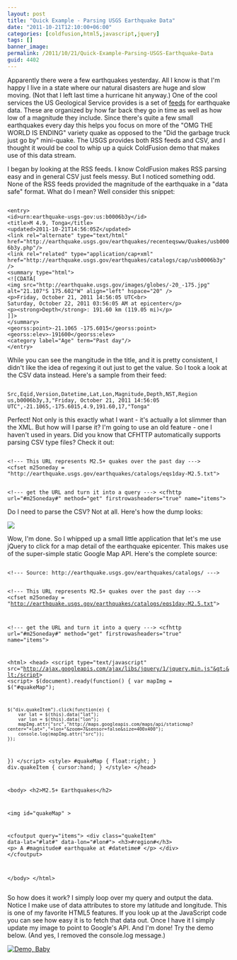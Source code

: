 ```yaml
---
layout: post
title: "Quick Example - Parsing USGS Earthquake Data"
date: "2011-10-21T12:10:00+06:00"
categories: [coldfusion,html5,javascript,jquery]
tags: []
banner_image: 
permalink: /2011/10/21/Quick-Example-Parsing-USGS-Earthquake-Data
guid: 4402
---
```


Apparently there were a few earthquakes yesterday. All I know is that I'm happy I live in a state where our natural disasters are huge and slow moving. (Not that I left last time a hurricane hit anyway.) One of the cool services the US Geological Service provides is a set of <a href="http://earthquake.usgs.gov/earthquakes/catalogs/">feeds</a> for earthquake data. These are organized by how far back they go in time as well as how low of a magnitude they include. Since there's quite a few small earthquakes every day this helps you focus on more of the "OMG THE WORLD IS ENDING" variety quake as opposed to the "Did the garbage truck just go by" mini-quake. The USGS provides both RSS feeds and CSV, and I thought it would be cool to whip up a quick ColdFusion demo that makes use of this data stream.
<!--more-->
<p>

I began by looking at the RSS feeds. I know ColdFusion makes RSS parsing easy and in general CSV just feels messy. But I noticed something odd. None of the RSS feeds provided the magnitude of the earthquake in a "data safe" format. What do I mean? Well consider this snippet:

<p>

<code>
&lt;entry&gt;
&lt;id&gt;urn:earthquake-usgs-gov:us:b0006b3y&lt;/id&gt;
&lt;title&gt;M 4.9, Tonga&lt;/title&gt;
&lt;updated&gt;2011-10-21T14:56:05Z&lt;/updated&gt;
&lt;link rel="alternate" type="text/html" href="http://earthquake.usgs.gov/earthquakes/recenteqsww/Quakes/usb0006b3y.php"/&gt;
&lt;link rel="related" type="application/cap+xml" href="http://earthquake.usgs.gov/earthquakes/catalogs/cap/usb0006b3y" /&gt;
&lt;summary type="html"&gt;
&lt;![CDATA[
&lt;img src="http://earthquake.usgs.gov/images/globes/-20_-175.jpg" alt="21.107&#176;S 175.602&#176;W" align="left" hspace="20" /&gt;
&lt;p&gt;Friday, October 21, 2011 14:56:05 UTC&lt;br&gt;
Saturday, October 22, 2011 03:56:05 AM at epicenter&lt;/p&gt;
&lt;p&gt;&lt;strong&gt;Depth&lt;/strong&gt;: 191.60 km (119.05 mi)&lt;/p&gt;
]]&gt;
&lt;/summary&gt;
&lt;georss:point&gt;-21.1065 -175.6015&lt;/georss:point&gt;
&lt;georss:elev&gt;-191600&lt;/georss:elev&gt;
&lt;category label="Age" term="Past day"/&gt;
&lt;/entry&gt;
</code>

<p>

While you can see the mangitude in the title, and it is pretty consistent, I didn't like the idea of regexing it out just to get the value. So I took a look at the CSV data instead. Here's a sample from their feed:

<p>

<code>
Src,Eqid,Version,Datetime,Lat,Lon,Magnitude,Depth,NST,Region
us,b0006b3y,3,"Friday, October 21, 2011 14:56:05 UTC",-21.1065,-175.6015,4.9,191.60,17,"Tonga"
</code>

<p>

Perfect! Not only is this exactly what I want - it's actually a lot slimmer than the XML. But how will I parse it? I'm going to use an old feature - one I haven't used in years. Did you know that CFHTTP automatically supports parsing CSV type files? Check it out:

<p>

<code>
&lt;!--- This URL represents M2.5+ quakes over the past day ---&gt;
&lt;cfset m25oneday = "http://earthquake.usgs.gov/earthquakes/catalogs/eqs1day-M2.5.txt"&gt;

&lt;!--- get the URL and turn it into a query ---&gt;
&lt;cfhttp url="#m25oneday#" method="get" firstrowasheaders="true" name="items"&gt;
</code>

<p>

Do I need to parse the CSV? Not at all. Here's how the dump looks:

<p>

<img src="https://static.raymondcamden.com/images/ScreenClip205.png" />

<p>

Wow, I'm done. So I whipped up a small little application that let's me use jQuery to click for a map detail of the earthquake epicenter. This makes use of the super-simple static Google Map API. Here's the complete source:

<p>

<code>
&lt;!--- Source: http://earthquake.usgs.gov/earthquakes/catalogs/ ---&gt;

&lt;!--- This URL represents M2.5+ quakes over the past day ---&gt;
&lt;cfset m25oneday = "http://earthquake.usgs.gov/earthquakes/catalogs/eqs1day-M2.5.txt"&gt;

&lt;!--- get the URL and turn it into a query ---&gt;
&lt;cfhttp url="#m25oneday#" method="get" firstrowasheaders="true" name="items"&gt;

&lt;html&gt;
&lt;head&gt;
&lt;script type="text/javascript" src="http://ajax.googleapis.com/ajax/libs/jquery/1/jquery.min.js"&gt;&lt;/script&gt;
&lt;script&gt;
$(document).ready(function() {
	var mapImg = $("#quakeMap");
	
	$("div.quakeItem").click(function(e) {
		var lat = $(this).data("lat");
		var lon = $(this).data("lon");
		mapImg.attr("src","http://maps.googleapis.com/maps/api/staticmap?center="+lat+","+lon+"&zoom=7&sensor=false&size=400x400");
		console.log(mapImg.attr("src"));
	});
})
&lt;/script&gt;
&lt;style&gt;
#quakeMap {
	float:right;
}
div.quakeItem {
	cursor:hand;
}
&lt;/style&gt;
&lt;/head&gt;

&lt;body&gt;
&lt;h2&gt;M2.5+ Earthquakes&lt;/h2&gt;

&lt;img id="quakeMap" &gt;

&lt;cfoutput query="items"&gt;
	&lt;div class="quakeItem" data-lat="#lat#" data-lon="#lon#"&gt;
	&lt;h3&gt;#region#&lt;/h3&gt;
	&lt;p&gt;
	A #magnitude# earthquake at #datetime#
	&lt;/p&gt;
	&lt;/div&gt;
&lt;/cfoutput&gt;

&lt;/body&gt;
&lt;/html&gt;	
</code>

<p>

So how does it work? I simply loop over my query and output the data. Notice I make use of data attributes to store my latitude and longitude. This is one of my favorite HTML5 features. If you look up at the JavaScript code you can see how easy it is to fetch that data out. Once I have it I simply update my image to point to Google's API. And I'm done! Try the demo below. (And yes, I removed the console.log message.)

<p>


<a href="http://www.coldfusionjedi.com/demos/2011/oct/21/usgstest.cfm"><img src="https://static.raymondcamden.com/images/cfjedi/icon_128.png" title="Demo, Baby" border="0"></a>